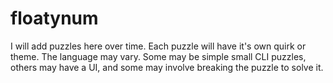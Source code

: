 # floatynum

I will add puzzles here over time.
Each puzzle will have it's own quirk or theme. The language may vary. Some may be simple small CLI puzzles, others may have a UI, and some may involve breaking the puzzle to solve it.
